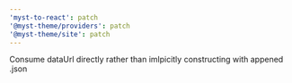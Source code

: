 ```yaml
---
'myst-to-react': patch
'@myst-theme/providers': patch
'@myst-theme/site': patch
---
```


Consume dataUrl directly rather than imlpicitly constructing with appened .json
